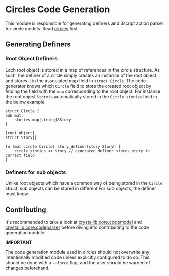 # Circles Code Generation

This module is responsible for generating definers and 3script action parser for circle models. Read [circles](circles/README.md) first.

## Generating Definers

### Root Object Definers

Each root object is stored in a map of references in the circle structure. As such, the definer of a circle simply creates an instance of the root object and stores it in the associated map field in `struct Circle`. The code generator knows which `Circle` field to store the created root object by finding the field with the `map` corresponding to the root object. For instance the root object `Story` is automatically stored in the `Circle.stories` field in the below example.

```
struct Circle {
pub mut:
    stories map[string]&Story
}

[root_object]
struct Story{}

fn (mut circle Circle) story_definer(story Story) {
    circle.stories << story // generated definer stores story in correct field
}
```

### Definers for sub objects

Unlike root objects which have a common way of being stored in the `Circle` struct, sub objects can be stored in different 
For sub objects, the definer must know 

## Contributing

It's recommended to take a look at [crystallib.core.codemodel](codemodel/README.md) and [crystallib.core.codeparser](codeparser/README.md) before diving into contributing to the code generation module.

**IMPORTANT**

The code generation module used in circles should not overwrite any intentionally modified code unless explicitly configured to do so. This should be done with a `--force` flag, and the user should be warned of changes beforehand.
